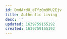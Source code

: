 ```yaml
---
id: DmdArdU_eTfz0m9MU2Ejv
title: Authentic Living
desc: ''
updated: 1639759165192
created: 1639759165192
---
```


